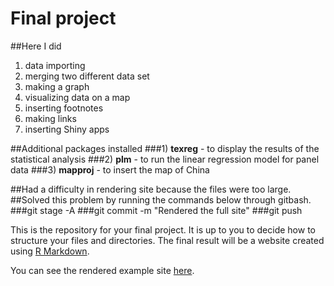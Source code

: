 # Final project

##Here I did
1) data importing
2) merging two different data set
3) making a graph
4) visualizing data on a map
5) inserting footnotes
6) making links
7) inserting Shiny apps


##Additional packages installed
###1) **texreg** - to display the results of the statistical analysis
###2) **plm** - to run the linear regression model for panel data
###3) **mapproj** - to insert the map of China

##Had a difficulty in rendering site because the files were too large.
##Solved this problem by running the commands below through gitbash.
###git stage -A
###git commit -m "Rendered the full site"
###git push


This is the repository for your final project. It is up to you to decide how to structure your files and directories. The final result will be a website created using [R Markdown](http://rmarkdown.rstudio.com/rmarkdown_websites.html).

You can see the rendered example site [here](https://uc-cfss.github.io/fp-template/).